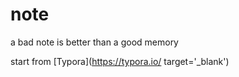 # note
a bad note is better than a good memory

start from [Typora](https://typora.io/ target='_blank')
